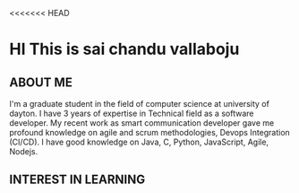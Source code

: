 <<<<<<< HEAD
# HI This is sai chandu vallaboju

## ABOUT ME

I'm a graduate student in the field of computer science at university of dayton. I have 3 years of expertise in Technical field as a software developer. My recent work as smart communication developer 
gave me profound knowledge on agile and scrum methodologies, Devops Integration (CI/CD).  I have good knowledge on Java, C, Python, JavaScript, Agile, Nodejs.

## INTEREST IN LEARNING


